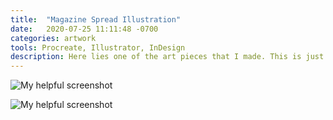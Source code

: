 ```yaml
---
title:  "Magazine Spread Illustration"
date:   2020-07-25 11:11:48 -0700
categories: artwork
tools: Procreate, Illustrator, InDesign
description: Here lies one of the art pieces that I made. This is just placeholder text~! So I'm not really sure which artwork I'm gonna put in here yet because I haven't done it! Wow, exciting.
---
```

![My helpful screenshot](../assets/images/art/p2-bg.png)

![My helpful screenshot](../assets/images/art/p2-final-editorial-soetrisno.png)

